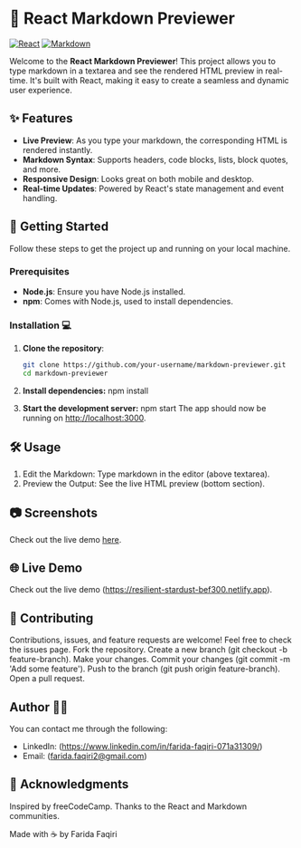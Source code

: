 # 📜 React Markdown Previewer

[![React](https://img.shields.io/badge/React-17.0.2-61DAFB?logo=react&style=for-the-badge)](https://reactjs.org/) [![Markdown](https://img.shields.io/badge/Markdown-Previewer-blue?style=for-the-badge)](https://www.markdownguide.org/)

Welcome to the **React Markdown Previewer**! This project allows you to type markdown in a textarea and see the rendered HTML preview in real-time. It's built with React, making it easy to create a seamless and dynamic user experience.

## ✨ Features

- **Live Preview**: As you type your markdown, the corresponding HTML is rendered instantly.
- **Markdown Syntax**: Supports headers, code blocks, lists, block quotes, and more.
- **Responsive Design**: Looks great on both mobile and desktop.
- **Real-time Updates**: Powered by React's state management and event handling.

## 🚀 Getting Started

Follow these steps to get the project up and running on your local machine.

### Prerequisites

- **Node.js**: Ensure you have Node.js installed.
- **npm**: Comes with Node.js, used to install dependencies.

### Installation 💻

1. **Clone the repository**:
   ```bash
   git clone https://github.com/your-username/markdown-previewer.git
   cd markdown-previewer

2. **Install dependencies:**
   npm install

3. **Start the development server:**
   npm start
The app should now be running on <http://localhost:3000>.

## 🛠️ Usage

1. Edit the Markdown: Type markdown in the editor (above textarea).
2. Preview the Output: See the live HTML preview (bottom section).

## 📷 Screenshots

Check out the live demo [here](./Capture.JPG). 

## 🌐 Live Demo

Check out the live demo (https://resilient-stardust-bef300.netlify.app).

## 🤝 Contributing

Contributions, issues, and feature requests are welcome! Feel free to check the issues page.
  Fork the repository.
  Create a new branch (git checkout -b feature-branch).
  Make your changes.
  Commit your changes (git commit -m 'Add some feature').
  Push to the branch (git push origin feature-branch).
  Open a pull request.

## Author 👩‍💻

You can contact me through the following:

- LinkedIn: (<https://www.linkedin.com/in/farida-faqiri-071a31309/>)
- Email: (<farida.faqiri2@gmail.com>)

## 🎉 Acknowledgments

Inspired by freeCodeCamp.
Thanks to the React and Markdown communities.

Made with ☕ by Farida Faqiri
